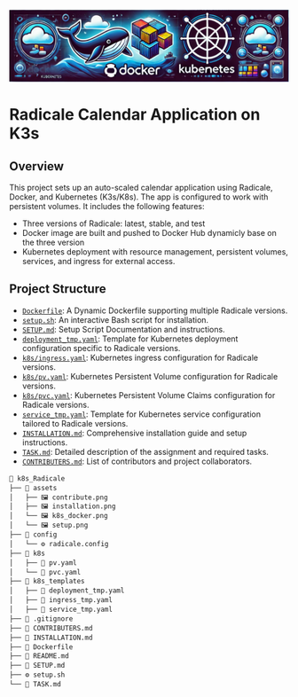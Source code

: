 ![My Image](./assets/k8s_docker.png)
# Radicale Calendar Application on K3s

## Overview
This project sets up an auto-scaled calendar application using Radicale, Docker, and Kubernetes (K3s/K8s). The app is configured to work with persistent volumes.
It includes the following features:
- Three versions of Radicale: latest, stable, and test
- Docker image are built and pushed to Docker Hub dynamicly base on the three version 
- Kubernetes deployment with resource management, persistent volumes, services, and ingress for external access.

## Project Structure
- [`Dockerfile`](Dockerfile): A Dynamic Dockerfile supporting multiple Radicale versions.
- [`setup.sh`](setup.sh): An interactive Bash script for installation.
- [`SETUP.md`](SETUP.md): Setup Script Documentation and instructions.
- [`deployment_tmp.yaml`](deployment_tmp.yaml): Template for Kubernetes deployment configuration specific to Radicale versions.
- [`k8s/ingress.yaml`](k8s/ingress.yaml): Kubernetes ingress configuration for Radicale versions.
- [`k8s/pv.yaml`](k8s/pv.yaml): Kubernetes Persistent Volume configuration for Radicale versions.
- [`k8s/pvc.yaml`](k8s/pvc.yaml): Kubernetes Persistent Volume Claims configuration for Radicale versions.
- [`service_tmp.yaml`](service_tmp.yaml): Template for Kubernetes service configuration tailored to Radicale versions.
- [`INSTALLATION.md`](INSTALLATION.md): Comprehensive installation guide and setup instructions.
- [`TASK.md`](TASK.md): Detailed description of the assignment and required tasks.
- [`CONTRIBUTERS.md`](CONTRIBUTERS.md): List of contributors and project collaborators.
```s
📁 k8s_Radicale
├── 📂 assets
│   ├── 🖼️ contribute.png
│   ├── 🖼️ installation.png
│   └── 🖼️ k8s_docker.png
│   └── 🖼️ setup.png
├── 📂 config
│   └── ⚙️ radicale.config
├── 📂 k8s
│   ├── 📜 pv.yaml
│   └── 📜 pvc.yaml
├── 📂 k8s_templates
│   ├── 📜 deployment_tmp.yaml
│   ├── 📜 ingress_tmp.yaml
│   ├── 📜 service_tmp.yaml
├── 📝 .gitignore
├── 📝 CONTRIBUTERS.md
├── 📝 INSTALLATION.md
├── 🐳 Dockerfile
├── 📜 README.md
├── 📜 SETUP.md
├── ⚙️ setup.sh
└── 📝 TASK.md